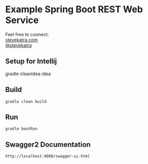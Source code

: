 # Example Spring Boot REST Web Service

Feel free to connect:<br>
[stevekatra.com](https://www.stevekatra.com/) <br>
[@stevekatra](https://twitter.com/stevekatra)


## Setup for Intellij
gradle cleanIdea idea

## Build
```
gradle clean build
```

## Run
```
gradle bootRun
```

## Swagger2 Documentation
```
http://localhost:8080/swagger-ui.html
```
